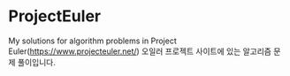 # ProjectEuler
My solutions for algorithm problems in Project Euler(https://www.projecteuler.net/)
오일러 프로젝트 사이트에 있는 알고리즘 문제 풀이입니다.
